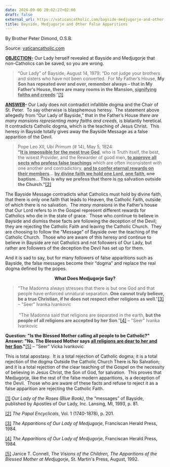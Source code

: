 ```yaml
---
date: 2024-09-06 20:02:27+02:00
draft: false
external_url: https://vaticancatholic.com/bayside-medjugorje-and-other-false-apparitions/
title: Bayside, Medjugorje and Other False Apparitions
---
```



By Brother Peter Dimond, O.S.B.

Source: [vaticancatholic.com](https://vaticancatholic.com/bayside-medjugorje-and-other-false-apparitions/)

<p><strong><u>OBJECTION-</u></strong> Our Lady herself revealed at Bayside and Medjugorje that non-Catholics can be saved, so you are wrong.</p>

<blockquote>

<p>“Our Lady” of Bayside, August 14, 1979: “Do not judge your brothers and sisters who have not been converted.&nbsp; For My Father’s House, <strong>My Son has repeated over and over, remember always – that in My Father’s House, there are many rooms in the Mansion, <u>signifying faiths and creeds</u></strong>.”<a href="#_edn1" name="_ednref1">[1]</a></p>

</blockquote>

<p><strong><u>ANSWER</u></strong><strong>- </strong>Our Lady does not contradict infallible dogma and the Chair of St. Peter.&nbsp; To say otherwise is blasphemous heresy.&nbsp; The statement above allegedly from “Our Lady of Bayside,” that in the Father’s House <em>there are many mansions representing</em> <em>many faiths and creeds, </em>is blatantly heretical.&nbsp; It contradicts Catholic dogma, which is the teaching of Jesus Christ.&nbsp; This heresy in Bayside totally gives away the Bayside Message as a false apparition of the Devil.&nbsp;</p>

<blockquote>
<p>Pope Leo XII, <em>Ubi Primum</em> (# 14), May 5, 1824:<br><strong>“<u>It is impossible for the most true God</u></strong>, who is Truth itself, the best, the wisest Provider, and the Rewarder of good men, <strong><u>to approve all sects who profess false teachings</u></strong> which are often inconsistent with one another and contradictory, <strong><u>and to confer eternal rewards on their members</u></strong>… <strong><u>by divine faith we hold one Lord, one faith</u>, one baptism</strong>… <strong>This is why we profess that there is <u>no</u> salvation outside the Church.”</strong><a href="#_edn2" name="_ednref2">[2]</a></p>
</blockquote>
<p>The Bayside Message contradicts what Catholics must hold by divine faith, that there is only one faith that leads to Heaven, the Catholic Faith, outside of which there is no salvation.&nbsp; The <em>many mansions</em> in the Father’s house that Our Lord refers to in the Gospel represent different rewards for Catholics who die in the state of grace.&nbsp; Those who continue to believe in Bayside and dismiss these facts are following the deception of the Devil; they are rejecting the Catholic Faith and leaving the Catholic Church.&nbsp; They are choosing to follow the “Message” of Bayside over the teaching of the Catholic Church.&nbsp; Those who are aware of this heresy and continue to believe in Bayside are not Catholics and not followers of Our Lady, but rather are followers of the deception the Devil has set up for them.</p>
<p>And it is sad to say, but for many followers of false apparitions such as Bayside, the false messages become their “dogma” and replace the real dogma defined by the popes.</p>
<p style="text-align: center;"><strong>What Does Medjugorje Say?</strong></p>
<blockquote>
<p>"The Madonna always stresses that there is but one God and that people have enforced unnatural separation. <strong>One cannot truly believe, be a true Christian, if he does not respect other religions as well</strong>."<a href="#_edn3" name="_ednref3">[3]</a> – "Seer" Ivanka Ivankovic</p>
<p><sup>&nbsp;</sup>"The Madonna said that religions are separated in the earth, <strong>but the people of all religions are accepted by her Son</strong>."<a href="#_edn4" name="_ednref4">[4]</a> – "Seer" Ivanka Ivankovic</p>
</blockquote>
<p><strong>Question: "Is the Blessed Mother calling all people to be Catholic?" Answer: "No. The Blessed Mother says <u>all religions are dear to her and her Son</u>."</strong><a href="#_edn5" name="_ednref5">[5]</a> – "Seer" Vicka Ivankovic</p>
<p>This is total apostasy.&nbsp; It is a total rejection of Catholic dogma; it is a total rejection of the dogma Outside the Catholic Church There is No Salvation; and it is a total rejection of the clear teaching of the Gospel on the necessity of believing in Jesus Christ, the Son of God, for salvation.&nbsp; This proves that Medjugorje, like the rest of the false modern apparitions, is a deception of the Devil.&nbsp; Those who are aware of these facts and refuse to reject it as a false apparition are rejecting the Catholic Faith.</p>

<div class="footnotes">
<div>
<p><a href="#_ednref1" name="_edn1">[1]</a> <em>Our Lady of the Roses (Blue Book)</em>, the “messages” of Bayside, published by Apostles of Our Lady, Inc. Lansing, MI, 1993, p. 81.</p>
</div>
<div>
<p><a href="#_ednref2" name="_edn2">[2]</a> <em>The Papal Encyclicals</em>, Vol. 1 (1740-1878), p. 201.</p>
</div>
<div>
<p><a href="#_ednref3" name="_edn3">[3]</a> <em>The Apparitions of Our Lady of Medjugorje</em>, Franciscan Herald Press, 1984.</p>
</div>
<div>
<p><a href="#_ednref4" name="_edn4">[4]</a> <em>The Apparitions of Our Lady of Medjugorje</em>, Franciscan Herald Press, 1984.</p>
</div>
<div>
<p><a href="#_ednref5" name="_edn5">[5]</a> Janice T. Connell, <em>The Visions of the Children, The Apparitions of the Blessed Mother at Medjugorje</em>, St. Martin's Press, August, 1992.</p>
</div>
</div>
</div>
